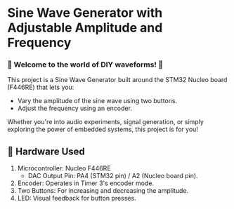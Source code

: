 # Sine Wave Generator with Adjustable Amplitude and Frequency

### 🎵 Welcome to the world of DIY waveforms! 🎵

This project is a Sine Wave Generator built around the STM32 Nucleo board (F446RE) that lets you:

  * Vary the amplitude of the sine wave using two buttons.
  * Adjust the frequency using an encoder.
    
Whether you're into audio experiments, signal generation, or simply exploring the power of embedded systems, this project is for you!


## 🔧 Hardware Used
1. Microcontroller: Nucleo F446RE
    * DAC Output Pin: PA4 (STM32 pin) / A2 (Nucleo board pin).
2. Encoder: Operates in Timer 3's encoder mode.
3. Two Buttons: For increasing and decreasing the amplitude.
4. LED: Visual feedback for button presses.
